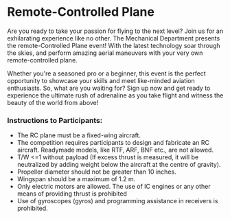 # Remote-Controlled Plane 

Are you ready to take your passion for flying to the next level? Join us for an exhilarating experience like no other. The Mechanical Department presents the remote-Controlled Plane event! With the latest technology soar through the skies, and perform amazing aerial maneuvers with your very own remote-controlled plane.  

Whether you're a seasoned pro or a beginner, this event is the perfect opportunity to showcase your skills and meet like-minded aviation enthusiasts. So, what are you waiting for? Sign up now and get ready to experience the ultimate rush of adrenaline as you take flight and witness the beauty of the world from above! 

### Instructions to Participants:
* The RC plane must be a fixed-wing aircraft.  
* The competition requires participants to design and fabricate an RC aircraft. Readymade models, like RTF, ARF, BNF etc., are not allowed. 
* T/W <=1 without payload (If excess thrust is measured, it will be neutralized by adding weight below the aircraft at the centre of gravity). 
* Propeller diameter should not be greater than 10 inches.  
* Wingspan should be a maximum of 1.2 m.  
* Only electric motors are allowed. The use of IC engines or any other means of providing thrust is prohibited 
* Use of gyroscopes (gyros) and programming assistance in receivers is prohibited. 

